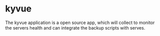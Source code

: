 # kyvue
The kyvue application is a open source app, which will collect to monitor the servers health and can integrate the backup scripts with serves. 
